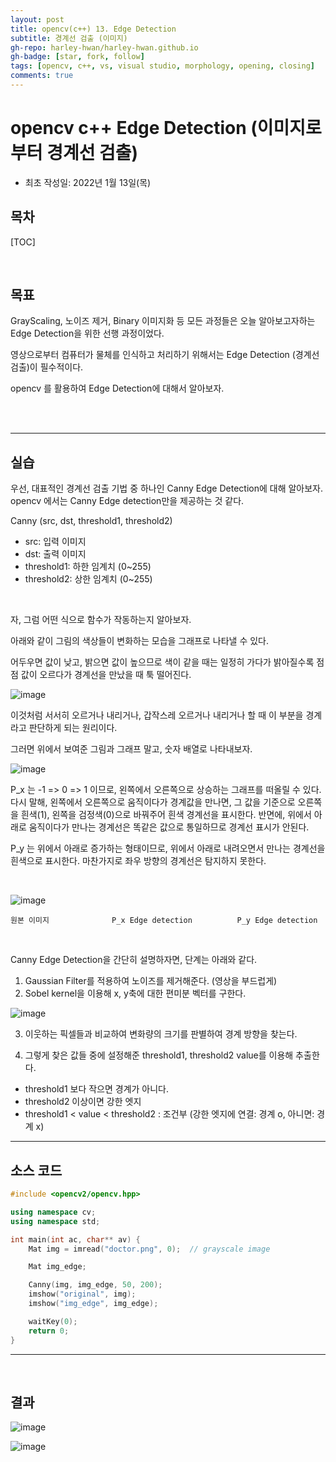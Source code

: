 ```yaml
---
layout: post
title: opencv(c++) 13. Edge Detection
subtitle: 경계선 검출 (이미지)
gh-repo: harley-hwan/harley-hwan.github.io
gh-badge: [star, fork, follow]
tags: [opencv, c++, vs, visual studio, morphology, opening, closing]
comments: true
---
```


# opencv c++ Edge Detection (이미지로부터 경계선 검출)

- 최초 작성일: 2022년 1월 13일(목)

## 목차

[TOC]

<br/>

## 목표

GrayScaling, 노이즈 제거, Binary 이미지화 등 모든 과정들은 오늘 알아보고자하는 Edge Detection을 위한 선행 과정이었다.

영상으로부터 컴퓨터가 물체를 인식하고 처리하기 위해서는 Edge Detection (경계선 검출)이 필수적이다.

opencv 를 활용하여 Edge Detection에 대해서 알아보자.

<br/>



<br/>

---

## 실습

우선, 대표적인 경계선 검출 기법 중 하나인 Canny Edge Detection에 대해 알아보자.
opencv 에서는 Canny Edge detection만을 제공하는 것 같다.

Canny (src, dst, threshold1, threshold2)
- src: 입력 이미지
- dst: 출력 이미지
- threshold1: 하한 임계치 (0~255)
- threshold2: 상한 임계치 (0~255)

<br/>

자, 그럼 어떤 식으로 함수가 작동하는지 알아보자.

아래와 같이 그림의 색상들이 변화하는 모습을 그래프로 나타낼 수 있다. 

어두우면 값이 낮고, 밝으면 값이 높으므로 색이 같을 때는 일정히 가다가 밝아질수록 점점 값이 오르다가 경계선을 만났을 때 툭 떨어진다.

![image](https://user-images.githubusercontent.com/68185569/149294840-885d247c-d127-4d76-9d7f-6df38996f694.png)

이것처럼 서서히 오르거나 내리거나, 갑작스레 오르거나 내리거나 할 때 이 부분을 경계라고 판단하게 되는 원리이다.

그러면 위에서 보여준 그림과 그래프 말고, 숫자 배열로 나타내보자.

![image](https://user-images.githubusercontent.com/68185569/149295283-838138a8-d672-49aa-85bc-209cd19850bf.png)

P_x 는 -1 => 0 => 1 이므로, 왼쪽에서 오른쪽으로 상승하는 그래프를 떠올릴 수 있다. 다시 말해, 왼쪽에서 오른쪽으로 움직이다가 경계값을 만나면, 그 값을 기준으로 오른쪽을 흰색(1), 왼쪽을 검정색(0)으로 바꿔주어 흰색 경계선을 표시한다. 반면에, 위에서 아래로 움직이다가 만나는 경계선은 똑같은 값으로 통일하므로 경계선 표시가 안된다.

P_y 는 위에서 아래로 증가하는 형태이므로, 위에서 아래로 내려오면서 만나는 경계선을 흰색으로 표시한다. 마찬가지로 좌우 방향의 경계선은 탐지하지 못한다.

<br/>

![image](https://user-images.githubusercontent.com/68185569/149297503-383e0824-b247-4d84-932b-418b512a55bb.png)
```
원본 이미지				P_x Edge detection			P_y Edge detection
```	

<br/>

Canny Edge Detection을 간단히 설명하자면, 단계는 아래와 같다.

1. Gaussian Filter를 적용하여 노이즈를 제거해준다. (영상을 부드럽게)
2. Sobel kernel을 이용해 x, y축에 대한 편미분 벡터를 구한다.

![image](https://user-images.githubusercontent.com/68185569/149298682-46310ee6-e480-4c97-b174-e69a93d7a1db.png)

3. 이웃하는 픽셀들과 비교하여 변화량의 크기를 판별하여 경계 방향을 찾는다.

4. 그렇게 찾은 값들 중에 설정해준 threshold1, threshold2 value를 이용해 추출한다.
 - threshold1 보다 작으면 경계가 아니다.
 - threshold2 이상이면 강한 엣지
 - threshold1 < value < threshold2 : 조건부 (강한 엣지에 연결: 경계 o, 아니면: 경계 x)

---

## 소스 코드

```c++
#include <opencv2/opencv.hpp>

using namespace cv;
using namespace std;

int main(int ac, char** av) {
	Mat img = imread("doctor.png", 0);	// grayscale image

	Mat img_edge;

	Canny(img, img_edge, 50, 200);
	imshow("original", img);
	imshow("img_edge", img_edge);

	waitKey(0);
	return 0;
}
```

---

<br/>

## 결과

![image](https://user-images.githubusercontent.com/68185569/149299250-8c3ec93f-651f-49c0-93ee-df0fcc1c1eeb.png)

![image](https://user-images.githubusercontent.com/68185569/149299323-785bfcc4-33e2-4e65-87cf-3b7ee8c6accc.png)

